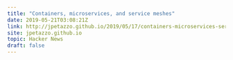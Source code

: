 ```yaml
---
title: "Containers, microservices, and service meshes"
date: 2019-05-21T03:08:21Z
link: http://jpetazzo.github.io/2019/05/17/containers-microservices-service-meshes/?utm_medium=RSS&utm_source=hune
site: jpetazzo.github.io
topic: Hacker News
draft: false
---
```

